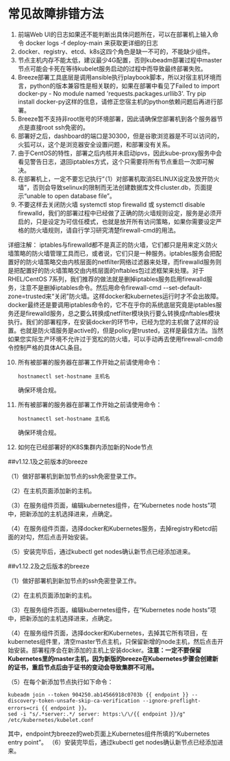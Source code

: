 # 常见故障排错方法
1. 前端Web UI的日志如果还不能判断出具体问题所在，可以在部署机上输入命令 docker logs -f deploy-main 来获取更详细的日志
2. docker、registry、etcd、k8s这四个角色是缺一不可的，不能缺少组件。
3. 节点主机内存不能太低，建议最少4G配置，否则kubeadm部署过程中master节点可能会卡死在等待kubelet服务启动的过程中而导致最终部署失败。
4. Breeze部署工具底层是调用ansible执行playbook脚本，所以对宿主机环境而言，python的版本兼容性是相关联的，如果在部署中看见了Failed to import docker-py - No module named 'requests.packages.urllib3'. Try pip install docker-py这样的信息，请修正您宿主机的python依赖问题后再进行部署。
5. Breeze暂不支持非root账号的环境部署，因此请确保您部署机到各个服务器节点是直接root ssh免密的。
6. 部署好之后，dashboard的端口是30300，但是谷歌浏览器是不可以访问的，火狐可以，这个是浏览器安全设置问题，和部署没有关系。
7. 由于CentOS的特性，部署之后内核并未启动ipvs，因此kube-proxy服务中会看见警告日志，退回iptables方式，这个只需要将所有节点重启一次即可解决。
8. 在部署机上，一定不要忘记执行“（1）对部署机取消SELINUX设定及放开防火墙”，否则会导致selinux的限制而无法创建数据库文件cluster.db，页面提示“unable to open database file”。
9. 不要这样去关闭防火墙 systemctl stop firewalld 或 systemctl disable firewalld，我们的部署过程中已经做了正确的防火墙规则设定，服务是必须开启的，只是设定为可信任模式，也就是放开所有访问策略，如果你需要设定严格的防火墙规则，请自行学习研究清楚firewall-cmd的用法。

详细注解：
iptables与firewalld都不是真正的防火墙，它们都只是用来定义防火墙策略的防火墙管理工具而已，或者说，它们只是一种服务。iptables服务会把配置好的防火墙策略交由内核层面的netfilter网络过滤器来处理，而firewalld服务则是把配置好的防火墙策略交由内核层面的nftables包过滤框架来处理。对于RHEL/CentOS 7系列，我们推荐的做法就是删掉iptables服务启用firewalld服务，注意不是删掉iptables命令。然后用命令firewall-cmd --set-default-zone=trusted来“关闭”防火墙。这样docker和kubernetes运行时才不会出故障。
docker最终还是要调用iptables命令的，它不在乎你的系统底层究竟是iptables服务还是firewalld服务，总之要么转换成netfilter模块执行要么转换成nftables模块执行。我们的部署程序，在安装docker的环节中，已经为您的主机做了这样的设置。也就是防火墙服务是active的，但是policy是trusted，这样是最佳方法。当然如果您实际生产环境不允许过于宽松的防火墙，可以手动再去使用firewall-cmd命令控制严格的具体ACL条目。

10. 所有被部署的服务器在部署工作开始之前请使用命令：
    ```
    hostnamectl set-hostname 主机名 
    ```
    确保环境合规。

10. 所有被部署的服务器在部署工作开始之前请使用命令：
    ```
    hostnamectl set-hostname 主机名 
    ```
    确保环境合规。

11. 如何在已经部署好的K8S集群内添加新的Node节点

##v1.12.1及之前版本的breeze

（1）做好部署机到新加节点的ssh免密登录工作。

（2）在主机页面添加新的主机。

（3）在服务组件页面，编辑kubernetes组件，在“Kubernetes node hosts”项中，把新添加的主机选择进来，点确定。

（4）在服务组件页面，选择docker和Kubernetes服务，去掉registry和etcd前面的对勾，然后点击开始安装。

（5）安装完毕后，通过kubectl get nodes确认新节点已经添加进来。

##v1.12.2及之后版本的breeze

（1）做好部署机到新加节点的ssh免密登录工作。

（2）在主机页面添加新的主机。

（3）在服务组件页面，编辑kubernetes组件，在“Kubernetes node hosts”项中，把新添加的主机选择进来，点确定。

（4）在服务组件页面，选择docker和Kubernetes，去掉其它所有项目，在kubernetes组件里，清空master节点主机，只保留新增的node主机，然后点击开始安装。部署程序会在新添加的主机上安装docker。**注意：一定不要保留Kubernetes里的master主机，因为新版的breeze在Kubernetes步骤会创建新的证书，重启节点后由于证书的变动会导致集群不可用。**

（5）在每个新添加节点执行如下命令：
```
kubeadm join --token 904250.ab14566918c0703b {{ endpoint }} --discovery-token-unsafe-skip-ca-verification --ignore-preflight-errors=cri {{ endpoint }}。
sed -i "s/.*server:.*/ server: https:\/\/{{ endpoint }}/g" /etc/kubernetes/kubelet.conf
```
其中，endpoint为breeze的web页面上Kubernetes组件所填的“Kubernetes entry point”。
（6）安装完毕后，通过kubectl get nodes确认新节点已经添加进来。
